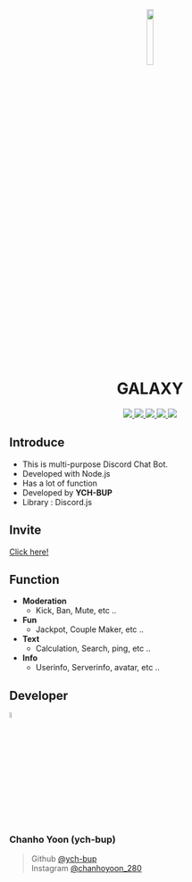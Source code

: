 <div align="center">
    <img src="https://cdn.discordapp.com/attachments/780715659901796352/796712059659091998/Fotoram.io_1.png" height="16%" width="16%">
    <h1>GALAXY</h1>
    <p>
        <a href="">
            <img src="https://img.shields.io/github/stars/ych-bup/Ich.BOT?style=flat-square&logo=github">
        </a>        
        <a href="">
            <img src="https://img.shields.io/github/forks/ych-bup/Ich.BOT?stlye=flat-square&logo=github">
        </a>
        <a href="">
            <img src="https://img.shields.io/github/watchers/ych-bup/Ich.BOT?style=flat-square&logo=github">
        </a>
        <a href="">
            <img src="https://img.shields.io/bitbucket/issues/ych-bup/Ich.BOT?style=flat-square&logo=appveyor">
        </a>
        <a href="">
            <img src="https://img.shields.io/github/license/ych-bup/Ich.BOT?style=flat-square&logo=appveyor">
        </a>
    </p>
</div>

## Introduce

- This is multi-purpose Discord Chat Bot.
- Developed with Node.js
- Has a lot of function
- Developed by **YCH-BUP**
- Library : Discord.js

## Invite

[Click here!](https://discord.com/api/oauth2/authorize?client_id=780408136460402738&permissions=8&scope=bot)

## Function

- **Moderation**
    * Kick, Ban, Mute, etc ..
- **Fun**
    * Jackpot, Couple Maker, etc ..
- **Text**
    * Calculation, Search, ping, etc ..
- **Info**
    * Userinfo, Serverinfo, avatar, etc ..

## Developer

<div align="left">
    <p>
        <img src="https://avatars.githubusercontent.com/u/67253200?s=460&u=e4b9b936e41c78e772a154c8fd40ebf1166d4fc6&v=4" width="5%" height="5%">
        <h3>Chanho Yoon (ych-bup)</h3>
    </p>
</div>

> Github [@ych-bup](https://github.com/ych-bup)    
Instagram [@chanhoyoon_280](https://www.instagram.com/chanhoyoon_280)
